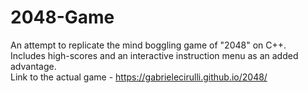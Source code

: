 # 2048-Game

An attempt to replicate the mind boggling game of "2048" on C++.<br>
Includes high-scores and an interactive instruction menu as an added advantage.<br>
Link to the actual game - https://gabrielecirulli.github.io/2048/ 
